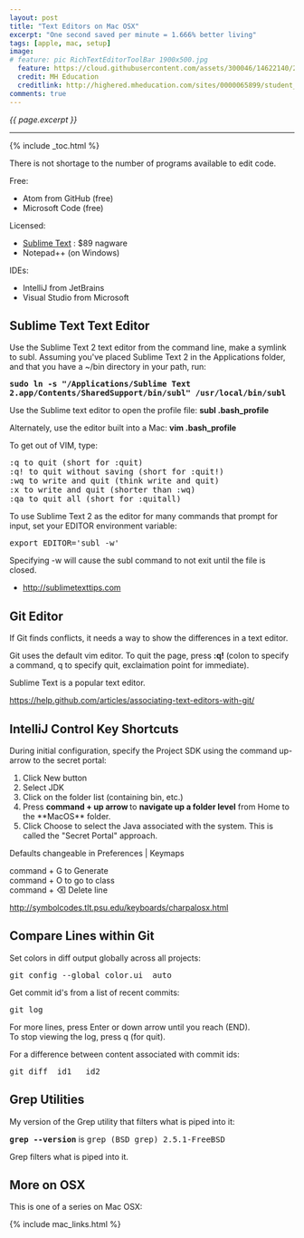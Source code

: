 ```yaml
---
layout: post
title: "Text Editors on Mac OSX"
excerpt: "One second saved per minute = 1.666% better living"
tags: [apple, mac, setup]
image:
# feature: pic RichTextEditorToolBar 1900x500.jpg
  feature: https://cloud.githubusercontent.com/assets/300046/14622140/227572b0-0585-11e6-8d8c-55c1faa4fd68.jpg
  credit: MH Education
  creditlink: http://highered.mheducation.com/sites/0000065899/student_view0/question_editor/rich_text_editor_toolbar.html
comments: true
---
```

<i>{{ page.excerpt }}</i>
<hr />

{% include _toc.html %}

There is not shortage to the number of programs available to edit code.

Free:

   * Atom from GitHub (free)
   * Microsoft Code (free)

Licensed:

   * <a href="#SublimeTextz">Sublime Text</a> : $89 nagware
   * Notepad++ (on Windows)

IDEs:

   * IntelliJ from JetBrains
   * Visual Studio from Microsoft


<a id="SublimeTextz"></a>

## Sublime Text Text Editor 

Use the Sublime Text 2 text editor from the command line,
make a symlink to subl. 
Assuming you've placed Sublime Text 2 in the Applications folder, and that you have a ~/bin directory in your path, run:

<tt><strong>
sudo ln -s "/Applications/Sublime Text 2.app/Contents/SharedSupport/bin/subl" /usr/local/bin/subl
</strong></tt>

Use the Sublime text editor to open the profile file:
<strong>subl .bash_profile</strong>

Alternately, use the editor built into a Mac:
<strong>vim .bash_profile</strong>

To get out of VIM, type: 

<pre>
:q to quit (short for :quit)
:q! to quit without saving (short for :quit!)
:wq to write and quit (think write and quit)
:x to write and quit (shorter than :wq)
:qa to quit all (short for :quitall)
</pre>


To use Sublime Text 2 as the editor for many commands that prompt for input, set your EDITOR environment variable:

<pre>
export EDITOR='subl -w'
</pre>
Specifying -w will cause the subl command to not exit until the file is closed.

* http://sublimetexttips.com

<a id="Git_Editor"></a>

## Git Editor


If Git finds conflicts, it needs a way to show the differences in a text editor.

Git uses the default vim editor.
To quit the page, press <strong>:q!</strong> (colon to specify a command, q to specify quit, exclaimation point for immediate).

Sublime Text is a popular text editor.

https://help.github.com/articles/associating-text-editors-with-git/




<a id="IntelliJ"></a>

## IntelliJ Control Key Shortcuts


During initial configuration, specify the Project SDK
using the command up-arrow to the secret portal:

<ol type="1">
<li> Click New button </li>
<li> Select JDK </li>
<li> Click on the folder list (containing bin, etc.)</li>
<li> Press <strong> command + up arrow </strong>
to <strong> navigate up a folder level</strong>
from Home to the **MacOS** folder. </li>
<li> Click Choose to select the Java associated
with the system. This is called the "Secret Portal" approach.</li>
</ol>

Defaults changeable in Preferences | Keymaps

command + G to Generate
<br />
command + O to go to class
<br />
command + &#9003; Delete line

http://symbolcodes.tlt.psu.edu/keyboards/charpalosx.html 




<a id="Compare_Git"></a>

## Compare Lines within Git

Set colors in diff output globally across all projects:

<pre>
git config --global color.ui  auto
</pre>	

Get commit id's from a list of recent commits:

<pre>
git log
</pre>

For more lines, press Enter or down arrow until you reach (END).<br />
To stop viewing the log, press q (for quit).


For a difference between content associated with commit ids:

<pre>
git diff  id1   id2
</pre>


<a id="Grepz"></a>

## Grep Utilities

My version of the Grep utility that filters what is piped into it:

<tt><strong>grep --version</strong></tt>
is
<tt>grep (BSD grep) 2.5.1-FreeBSD</tt>

Grep filters what is piped into it.


## More on OSX

This is one of a series on Mac OSX:

{% include mac_links.html %}
